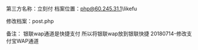 第三方名称：立刻付
档案位置：php@60.245.31.1\likefu
 
修改档案：post.php

备注：
银联wap通道是快捷支付
所以将银联wap放到银联快捷
20180714-修改支付宝WAP通道